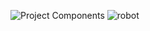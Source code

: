![Project Components](https://user-images.githubusercontent.com/113409665/210187560-cc25618c-1e49-4aaf-9c7d-18f320eb6999.png)
![robot](https://user-images.githubusercontent.com/113409665/210187580-ae8099ff-4ab9-4e75-b108-460d3d2cdb68.jpg)

